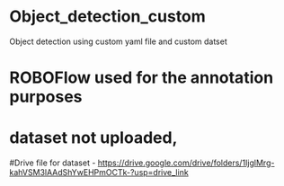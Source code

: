 # Object_detection_custom

Object detection using custom yaml file and custom datset

# ROBOFlow used for the annotation purposes 

# dataset not uploaded, 

#Drive file for dataset - https://drive.google.com/drive/folders/1IjglMrg-kahVSM3lAAdShYwEHPmOCTk-?usp=drive_link
